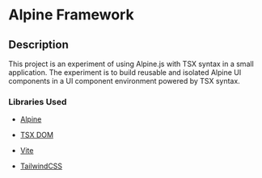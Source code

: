 # Alpine Framework

## Description

<dl>
    <dt>
        This project is an experiment of using Alpine.js with TSX syntax in a small application. The experiment is to build reusable and isolated Alpine UI components in a UI component environment powered by TSX syntax. 
    </dt>
</dl>

### Libraries Used

- [Alpine](https://alpinejs.dev/)

- [TSX DOM](https://github.com/Lusito/tsx-dom)

- [Vite](https://vitejs.dev/)

- [TailwindCSS](https://tailwindcss.com/)
